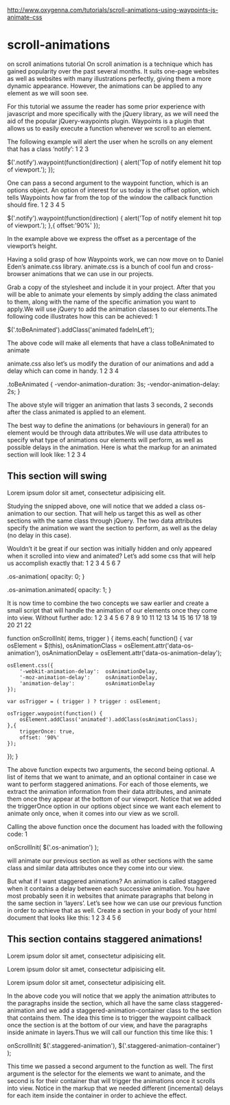 http://www.oxygenna.com/tutorials/scroll-animations-using-waypoints-js-animate-css


# scroll-animations
on scroll animations tutorial
On scroll animation is a technique which has gained popularity over the past several months. It suits one-page websites as well as websites with many illustrations perfectly, giving them a more dynamic appearance. However, the animations can be applied to any element as we will soon see.

For this tutorial we assume the reader has some prior experience with javascript and more specifically with the jQuery library, as we will need the aid of the popular jQuery-waypoints plugin. Waypoints is a plugin that allows us to easily execute a function whenever we scroll to an element.

The following example will alert the user when he scrolls on any element that has a class ‘notify’:
1
2
3
	
$('.notify').waypoint(function(direction) {
  alert('Top of notify element hit top of viewport.');
});

One can pass a second argument to the waypoint function, which is an options object. An option of interest for us today is the offset option, which tells Waypoints how far from the top of the window the callback function should fire.
1
2
3
4
5
	
$('.notify').waypoint(function(direction) {
  alert('Top of notify element hit top of viewport.');
},{
  offset:'90%'
});

In the example above we express the offset as a percentage of the viewport’s height.

Having a solid grasp of how Waypoints work, we can now move on to Daniel Eden’s animate.css library. animate.css is a bunch of cool fun and cross-browser animations that we can use in our projects.

Grab a copy of the stylesheet and include it in your project. After that you will be able to animate your elements by simply adding the class animated to them, along with the name of the specific animation you want to apply.We will use jQuery to add the animation classes to our elements.The following code illustrates how this can be achieved:
1
	
$('.toBeAnimated').addClass('animated fadeInLeft');

The above code will make all elements that have a class toBeAnimated to animate

animate.css also let’s us modify the duration of our animations and add a delay which can come in handy.
1
2
3
4
	
.toBeAnimated {
  -vendor-animation-duration: 3s;
  -vendor-animation-delay: 2s;
}

The above style will trigger an animation that lasts 3 seconds, 2 seconds after the class animated is applied to an element.

The best way to define the animations (or behaviours in general) for an element would be through data attributes.We will use data attributes to specify what type of animations our elements will perform, as well as possible delays in the animation. Here is what the markup for an animated section will look like:
1
2
3
4
	
<section class="os-animation" data-os-animation="swing" data-os-animation-delay="0s">
    <h1>This section will swing</h1>
    <p>Lorem ipsum dolor sit amet, consectetur adipisicing elit.</p>
</section>

Studying the snipped above, one will notice that we added a class os-animation to our section. That will help us target this as well as other sections with the same class through jQuery. The two data attributes specify the animation we want the section to perform, as well as the delay (no delay in this case).

Wouldn’t it be great if our section was initially hidden and only appeared when it scrolled into view and animated? Let’s add some css that will help us accomplish exactly that:
1
2
3
4
5
6
7
	
.os-animation{
  opacity: 0;
}
 
.os-animation.animated{
    opacity: 1;
}

It is now time to combine the two concepts we saw earlier and create a small script that will handle the animation of our elements once they come into view. Without further ado:
1
2
3
4
5
6
7
8
9
10
11
12
13
14
15
16
17
18
19
20
21
22
	
function onScrollInit( items, trigger ) {
  items.each( function() {
    var osElement = $(this),
        osAnimationClass = osElement.attr('data-os-animation'),
        osAnimationDelay = osElement.attr('data-os-animation-delay');
 
    osElement.css({
        '-webkit-animation-delay':  osAnimationDelay,
        '-moz-animation-delay':     osAnimationDelay,
        'animation-delay':          osAnimationDelay
    });
 
    var osTrigger = ( trigger ) ? trigger : osElement;
 
    osTrigger.waypoint(function() {
        osElement.addClass('animated').addClass(osAnimationClass);
    },{
        triggerOnce: true,
        offset: '90%'
    });
  });
}

The above function expects two arguments, the second being optional. A list of items that we want to animate, and an optional container in case we want to perform staggered animations. For each of those elements, we extract the animation information from their data attributes, and animate them once they appear at the bottom of our viewport. Notice that we added the triggerOnce option in our options object since we want each element to animate only once, when it comes into our view as we scroll.

Calling the above function once the document has loaded with the following code:
1
	
onScrollInit( $('.os-animation') );

will animate our previous section as well as other sections with the same class and similar data attributes once they come into our view.

But what if I want staggered animations? An animation is called staggered when it contains a delay between each successive animation. You have most probably seen it in websites that animate paragraphs that belong in the same section in ‘layers’. Let’s see how we can use our previous function in order to achieve that as well. Create a section in your body of your html document that looks like this:
1
2
3
4
5
6
	
<section class="staggered-animation-container">
    <h1>This section contains staggered animations!</h1>
    <p class="staggered-animation" data-os-animation="fadeInRight" data-os-animation-delay="0.5s">Lorem ipsum dolor sit amet, consectetur adipisicing elit.</p>
    <p class="staggered-animation" data-os-animation="fadeInRight" data-os-animation-delay="0.8s">Lorem ipsum dolor sit amet, consectetur adipisicing elit.</p>
    <p class="staggered-animation" data-os-animation="fadeInRight" data-os-animation-delay="1.1s">Lorem ipsum dolor sit amet, consectetur adipisicing elit.</p>
</section>

In the above code you will notice that we apply the animation attributes to the paragraphs inside the section, which all have the same class staggered-animation and we add a staggered-animation-container class to the section that contains them. The idea this time is to trigger the waypoint callback once the section is at the bottom of our view, and have the paragraphs inside animate in layers.Thus we will call our function this time like this:
1
	
onScrollInit( $('.staggered-animation'), $('.staggered-animation-container') );

This time we passed a second argument to the function as well. The first argument is the selector for the elements we want to animate, and the second is for their container that will trigger the animations once it scrolls into view. Notice in the markup that we needed different (incemental) delays for each item inside the container in order to achieve the effect.


